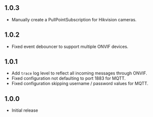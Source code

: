 ## 1.0.3
- Manually create a PullPointSubscription for Hikvision cameras.

## 1.0.2
- Fixed event debouncer to support multiple ONVIF devices.

## 1.0.1
- Add `trace` log level to reflect all incoming messages through ONVIF.
- Fixed configuration not defaulting to port 1883 for MQTT.
- Fixed configuration skipping username / password values for MQTT.

## 1.0.0
- Initial release